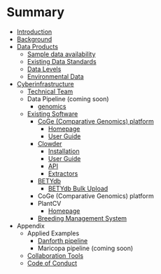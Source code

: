 # Summary

* [Introduction](README.md)
* [Background](chapter1.md)
* [Data Products](data_products.md)
   * [Sample data availability](sample_data.md)
   * [Existing Data Standards](existing_data_standards.md)
   * [Data Levels](data_levels.md)
   * [Environmental Data](environmental_data.md)
* [Cyberinfrastructure](cyberinfrastructure.md)
   * [Technical Team](people.md)
   * Data Pipeline (coming soon)
       * [genomics](genomics_pipeline.md)
   * [Existing Software](existing_software.md)
       * [CoGe (Comparative Genomics) platform](coge_comparative_genomics_platform.md)
           * [Homepage](https:/genomevolution.org/coge/)
           * [User Guide](https:/genomevolution.org/wiki/index.php?title=LoadExperiment)
       * [Clowder](clowder.md)
           * [Installation](clowder.md#Installation)
           * [User Guide](clowder.md#Interface)
           * [API](clowder.md#API)
           * [Extractors](clowder.md#Extractors)
       * [BETYdb](betydb.md)
           * [BETYdb Bulk Upload](betydb_bulk_upload.md)
       * CoGe (Comparative Genomics) platform
       * PlantCV
           * [Homepage](http:/plantcv.danforthcenter.org/)
       * [Breeding Management System](breeding_management_system.md)
* Appendix
   * Applied Examples
       * [Danforth pipeline](danforth.md)
       * Maricopa pipeline (coming soon)
   * [Collaboration Tools](collaboration_tools.md)
   * [Code of Conduct](code_of_conduct.md)

